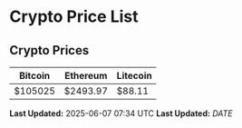# Crypto Price List

## Crypto Prices
| Bitcoin | Ethereum | Litecoin |
| ------- | -------- | -------- |
| $105025 | $2493.97 | $88.11 |
**Last Updated:** 2025-06-07 07:34 UTC
**Last Updated:** $DATE$

